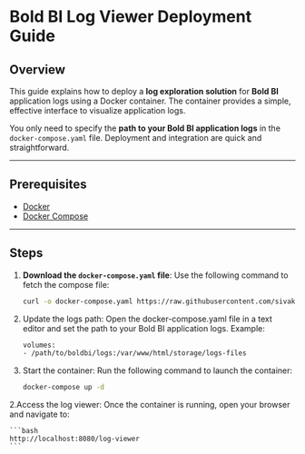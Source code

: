 # Bold BI Log Viewer Deployment Guide

## Overview

This guide explains how to deploy a **log exploration solution** for **Bold BI** application logs using a Docker container. The container provides a simple, effective interface to visualize application logs.  

You only need to specify the **path to your Bold BI application logs** in the `docker-compose.yaml` file. Deployment and integration are quick and straightforward.

---

## Prerequisites

- [Docker](https://docs.docker.com/get-docker/)
- [Docker Compose](https://docs.docker.com/compose/)

---

## Steps

1. **Download the `docker-compose.yaml` file**:
   Use the following command to fetch the compose file:

   ```bash
   curl -o docker-compose.yaml https://raw.githubusercontent.com/sivakumar-devops/log-viewer/refs/heads/main/deployment/docker-compose.yaml
    ```
3. Update the logs path:
Open the docker-compose.yaml file in a text editor and set the path to your Bold BI application logs. Example:
    ```bash
    volumes:
    - /path/to/boldbi/logs:/var/www/html/storage/logs-files
    ```
4. Start the container:
Run the following command to launch the container:
    ``` bash
    docker-compose up -d
    ```
2.Access the log viewer:
Once the container is running, open your browser and navigate to:

    ```bash
    http://localhost:8080/log-viewer
    ```
